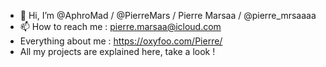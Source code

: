 - 👋 Hi, I’m @AphroMad / @PierreMars / Pierre Marsaa / @pierre_mrsaaaa
- 📫 How to reach me : pierre.marsaa@icloud.com
- Everything about me : https://oxyfoo.com/Pierre/
- All my projects are explained here, take a look ! 
